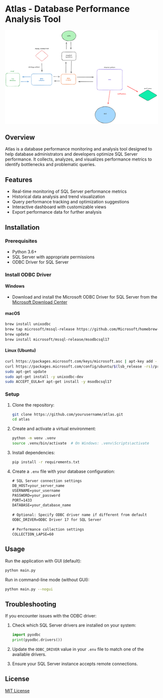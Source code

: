 # Atlas - Database Performance Analysis Tool

![Atlas Logo](image.png)

## Overview

Atlas is a database performance monitoring and analysis tool designed to help database administrators and developers optimize SQL Server performance. It collects, analyzes, and visualizes performance metrics to identify bottlenecks and problematic queries.

## Features

- Real-time monitoring of SQL Server performance metrics
- Historical data analysis and trend visualization
- Query performance tracking and optimization suggestions
- Interactive dashboard with customizable views
- Export performance data for further analysis

## Installation

### Prerequisites

- Python 3.6+
- SQL Server with appropriate permissions
- ODBC Driver for SQL Server

### Install ODBC Driver

#### Windows
- Download and install the Microsoft ODBC Driver for SQL Server from the [Microsoft Download Center](https://docs.microsoft.com/en-us/sql/connect/odbc/download-odbc-driver-for-sql-server)

#### macOS
```bash
brew install unixodbc
brew tap microsoft/mssql-release https://github.com/Microsoft/homebrew-mssql-release
brew update
brew install microsoft/mssql-release/msodbcsql17
```

#### Linux (Ubuntu)
```bash
curl https://packages.microsoft.com/keys/microsoft.asc | apt-key add -
curl https://packages.microsoft.com/config/ubuntu/$(lsb_release -rs)/prod.list > /etc/apt/sources.list.d/mssql-release.list
sudo apt-get update
sudo apt-get install -y unixodbc-dev
sudo ACCEPT_EULA=Y apt-get install -y msodbcsql17
```

### Setup

1. Clone the repository:
   ```bash
   git clone https://github.com/yourusername/atlas.git
   cd atlas
   ```

2. Create and activate a virtual environment:
   ```bash
   python -m venv .venv
   source .venv/bin/activate  # On Windows: .venv\Scripts\activate
   ```

3. Install dependencies:
   ```bash
   pip install -r requirements.txt
   ```

4. Create a `.env` file with your database configuration:
   ```
   # SQL Server connection settings
   DB_HOST=your_server_name
   USERNAME=your_username
   PASSWORD=your_password
   PORT=1433
   DATABASE=your_database_name
   
   # Optional: Specify ODBC driver name if different from default
   ODBC_DRIVER=ODBC Driver 17 for SQL Server
   
   # Performance collection settings
   COLLECTION_LAPSE=60
   ```

## Usage

Run the application with GUI (default):
```bash
python main.py
```

Run in command-line mode (without GUI):
```bash
python main.py --nogui
```

## Troubleshooting

If you encounter issues with the ODBC driver:

1. Check which SQL Server drivers are installed on your system:
   ```python
   import pyodbc
   print(pyodbc.drivers())
   ```

2. Update the `ODBC_DRIVER` value in your `.env` file to match one of the available drivers.

3. Ensure your SQL Server instance accepts remote connections.

## License

[MIT License](LICENSE)